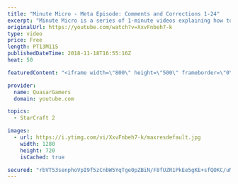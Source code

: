 ```yaml
---
title: "Minute Micro - Meta Episode: Comments and Corrections 1-24"
excerpt: "Minute Micro is a series of 1-minute videos explaining how to perform common micro techniques. This episode is a review of the first 24 episodes  twitch.tv/Quasarprintf"
originalUrl: https://youtube.com/watch?v=XxvFnbeh7-k
type: video
price: Free
length: PT13M11S
publishedDateTime: 2018-11-18T16:55:16Z
heat: 50

featuredContent: "<iframe width=\"800\" height=\"500\" frameborder=\"0\" src=\"https://www.youtube.com/embed/XxvFnbeh7-k\" allow=\"accelerometer; autoplay; encrypted-media; gyroscope; picture-in-picture\" allowfullscreen></iframe>"

provider:
  name: QuasarGamers
  domain: youtube.com

topics:
  - StarCraft 2

images:
  - url: https://i.ytimg.com/vi/XxvFnbeh7-k/maxresdefault.jpg
    width: 1280
    height: 720
    isCached: true

secured: "rbVT53senphoVpI9f5zCnbW5YqTge0pZBiN/F8fUZR1PkEe5gKE+sfQOKC/uMqV8IDV6jub+IEqmcBEw2MchUO5ZhE5PevZhLGE2bPw0PJRGLn++acsROsxhlYbeEQ3F4FEh7hhYdz81sdw4IJEdxuIFpwaDrtP37EST0Bj1VgXYoKfTK9FRREivGP5JYvtAXznqbttEyg+CEWYgfbc2x9I8/wI2iIDStiILqWyk9Sgma7Oni0ODIg7+EK6gP1Q7gneyo+UssSksP8pKS8WuGq9YrVeuJFTVx1eQW3MXW1lb1ymjSVkiJ6cyMEHUtubUW6bMmIZGrxvEkrEOswNjKH78immeDmVPuUEZXaM1uxalT8qoab95py1BpqmeTRV/pyxAyj4DKt+zH43mKds5DTnv57N9HxGzzXXtOzhkwc0=;ZbKebtVw+zLPtx02LRCVvw=="
---
```


